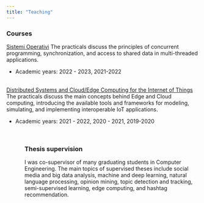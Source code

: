 ```yaml
---
title: "Teaching"
---
```

### **Courses**

<a href="https://www.unical.it/storage/cds/7179/activities/100549/" target="_blank">Sistemi Operativi</a>
The practicals discuss the principles of concurrent programming, synchronization, and access to shared data in multi-threaded applications.
<ul>
<li>Academic years: 2022 - 2023, 2021-2022</li>
</ul>
<br>
<a href="https://www.unical.it/storage/cds/7419/activities/83787/" target="_blank" rel="noopener">Distributed Systems and Cloud/Edge Computing for the Internet of Things</a>
The practicals discuss the main concepts behind Edge and Cloud computing, introducing the available tools and frameworks for modeling, simulating, and implementing interoperable IoT applications.
<ul>
<li>Academic years: 2021 - 2022, 2020 - 2021, 2019-2020</li>
<ul>
<br>

### **Thesis supervision**
I was co-supervisor of many graduating students in Computer Engineering. The main topics of supervised theses
include social media and big data analysis, machine and deep learning, natural language processing, opinion mining, topic detection and tracking, semi-supervised learning, edge computing, and hashtag recommendation.

